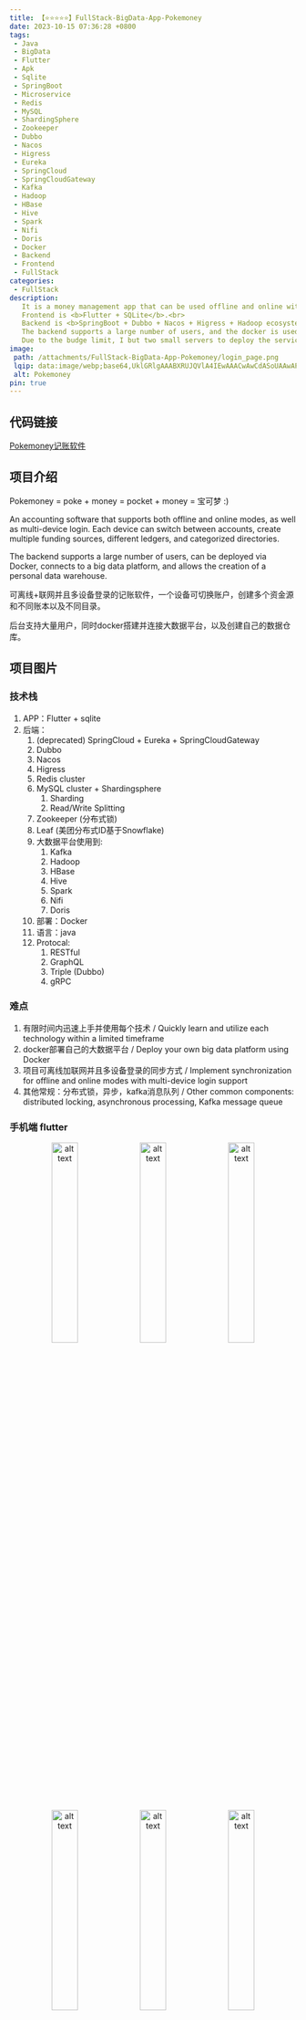 ```yaml
---
title: 【⭐⭐⭐⭐⭐】FullStack-BigData-App-Pokemoney
date: 2023-10-15 07:36:28 +0800
tags:
 - Java
 - BigData
 - Flutter
 - Apk
 - Sqlite
 - SpringBoot
 - Microservice
 - Redis
 - MySQL
 - ShardingSphere
 - Zookeeper
 - Dubbo
 - Nacos
 - Higress
 - Eureka
 - SpringCloud
 - SpringCloudGateway
 - Kafka
 - Hadoop
 - HBase
 - Hive
 - Spark
 - Nifi
 - Doris
 - Docker
 - Backend
 - Frontend
 - FullStack
categories:
 - FullStack
description: 
   It is a money management app that can be used offline and online with syncronization, and can be logged in on multiple devices with syncronization. 
   Frontend is <b>Flutter + SQLite</b>.<br>
   Backend is <b>SpringBoot + Dubbo + Nacos + Higress + Hadoop ecosystem + Nifi + Spark + Doris + Kafka + Zookeeper + Redis + MySQL + Docker</b>. <br>
   The backend supports a large number of users, and the docker is used to build and connect to the big data platform, as well as create its own data warehouse. <br>
   Due to the budge limit, I but two small servers to deploy the services separately.
image:
 path: /attachments/FullStack-BigData-App-Pokemoney/login_page.png
 lqip: data:image/webp;base64,UklGRlgAAABXRUJQVlA4IEwAAACwAwCdASoUAAwAPxFwsFAsJiSisAgBgCIJZwDG9BwbgjPTJJciAAD+7WF2z8MjknSrkzEEE6bg7/sBQsJe1JBQ7JIeBiRLM1lRp8AA
 alt: Pokemoney
pin: true
---
```


## 代码链接

[Pokemoney记账软件](https://github.com/DuGuYifei/Pokemoney)

## 项目介绍
Pokemoney = poke + money = pocket + money = 宝可梦 :)

An accounting software that supports both offline and online modes, as well as multi-device login. Each device can switch between accounts, create multiple funding sources, different ledgers, and categorized directories.

The backend supports a large number of users, can be deployed via Docker, connects to a big data platform, and allows the creation of a personal data warehouse.

可离线+联网并且多设备登录的记账软件，一个设备可切换账户，创建多个资金源和不同账本以及不同目录。

后台支持大量用户，同时docker搭建并连接大数据平台，以及创建自己的数据仓库。

## 项目图片

### 技术栈
1. APP：Flutter + sqlite
2. 后端：
   1. (deprecated) SpringCloud + Eureka + SpringCloudGateway
   2. Dubbo
   3. Nacos
   4. Higress
   5. Redis cluster
   6. MySQL cluster + Shardingsphere
      1. Sharding
      2. Read/Write Splitting
   7. Zookeeper (分布式锁)
   8. Leaf (美团分布式ID基于Snowflake)
   9. 大数据平台使用到:
      1.  Kafka
      2.  Hadoop
      3.  HBase
      4.  Hive
      5.  Spark
      6.  Nifi
      7.  Doris
   10. 部署：Docker
   11. 语言：java
   12. Protocal:
       1.  RESTful
       2.  GraphQL
       3.  Triple (Dubbo)
       1.  gRPC

### 难点
1. 有限时间内迅速上手并使用每个技术 / Quickly learn and utilize each technology within a limited timeframe
2. docker部署自己的大数据平台 / Deploy your own big data platform using Docker
3. 项目可离线加联网并且多设备登录的同步方式 / Implement synchronization for offline and online modes with multi-device login support
4. 其他常规：分布式锁，异步，kafka消息队列 / Other common components: distributed locking, asynchronous processing, Kafka message queue

### 手机端 flutter

<div style="text-align:center;">
    <img alt="alt text" src="/attachments/FullStack-BigData-App-Pokemoney/login_page.png" width="30%" style="display:inline-block;">
    <img alt="alt text" src="/attachments/FullStack-BigData-App-Pokemoney/Ledger_books.png" width="30%" style="display:inline-block;">
    <img alt="alt text" src="/attachments/FullStack-BigData-App-Pokemoney/The_app_navigation.png" width="30%" style="display:inline-block;">
    <img alt="alt text" src="/attachments/FullStack-BigData-App-Pokemoney/main_page_1.png" width="30%" style="display:inline-block;">
    <img alt="alt text" src="/attachments/FullStack-BigData-App-Pokemoney/Funds_main.png" width="30%" style="display:inline-block;">
    <img alt="alt text" src="/attachments/FullStack-BigData-App-Pokemoney/Funds_MoreDetails.png" width="30%" style="display:inline-block;">
</div>

### 后端架构
1. v1: SpringClould + Eureka + SpringCloudGateway
![alt text](/attachments/FullStack-BigData-App-Pokemoney/Frame_1.png)
2. v2: Dubbo + Nacos + SpringCloudGateway
![alt text](/attachments/FullStack-BigData-App-Pokemoney/Frame_2.png) 
3. v3: Dubbo + Nacos + Higress
![alt text](/attachments/FullStack-BigData-App-Pokemoney/Frame_6.png)

### 大数据架构
1. v1
   ![alt text](/attachments/FullStack-BigData-App-Pokemoney/Frame_3.png)
2. v2
   ![alt text](/attachments/FullStack-BigData-App-Pokemoney/Frame_4.png) 